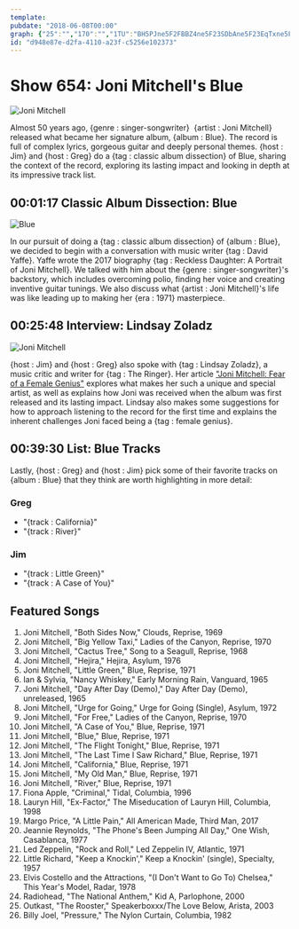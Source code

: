 ```yaml
---
template: 
pubdate: "2018-06-08T00:00"
graph: {"25":"","170":"","1TU":"BH5PJne5F2FBBZ4ne5F23SDbAne5F23EqTxne5F2"}
id: "d948e87e-d2fa-4110-a23f-c5256e102373"
---
```






# Show 654: Joni Mitchell's Blue

![Joni Mitchell](https://static.soundopinions.org/images/2018/joni_mitchell.jpg)

Almost 50 years ago, {genre : singer-songwriter}  {artist : Joni Mitchell} released what became her signature album, {album : Blue}. The record is full of complex lyrics, gorgeous guitar and deeply personal themes. {host : Jim} and {host : Greg} do a {tag : classic album dissection} of Blue, sharing the context of the record, exploring its lasting impact and looking in depth at its impressive track list.



## 00:01:17 Classic Album Dissection: Blue

![Blue](https://static.soundopinions.org/assets/654/250.jpg)

In our pursuit of doing a {tag : classic album dissection} of {album : Blue}, we decided to begin with a conversation with music writer {tag : David Yaffe}. Yaffe wrote the 2017 biography {tag : Reckless Daughter: A Portrait of Joni Mitchell}. We talked with him about the {genre : singer-songwriter}'s backstory, which includes overcoming polio, finding her voice and creating inventive guitar tunings. We also discuss what {artist : Joni Mitchell}'s life was like leading up to making her {era : 1971} masterpiece.



## 00:25:48 Interview: Lindsay Zoladz

![Joni Mitchell](https://static.soundopinions.org/assets/654/1700.jpg)

{host : Jim} and {host : Greg} also spoke with {tag : Lindsay Zoladz}, a music critic and writer for {tag : The Ringer}. Her article ["Joni Mitchell: Fear of a Female Genius"](https://www.theringer.com/music/2017/10/16/16476254/joni-mitchell-pop-music-canon) explores what makes her such a unique and special artist, as well as explains how Joni was received when the album was first released and its lasting impact. Lindsay also makes some suggestions for how to approach listening to the record for the first time and explains the inherent challenges Joni faced being a {tag : female genius}.



## 00:39:30 List: Blue Tracks

Lastly, {host : Greg} and {host : Jim} pick some of their favorite tracks on {album : Blue} that they think are worth highlighting in more detail:


### Greg

- "{track : California}"
- "{track : River}"


### Jim

- "{track : Little Green}"
- "{track : A Case of You}"



## Featured Songs

1. Joni Mitchell, "Both Sides Now," Clouds, Reprise, 1969
2. Joni Mitchell, "Big Yellow Taxi," Ladies of the Canyon, Reprise, 1970
3. Joni Mitchell, "Cactus Tree," Song to a Seagull, Reprise, 1968
4. Joni Mitchell, "Hejira," Hejira, Asylum, 1976
5. Joni Mitchell, "Little Green," Blue, Reprise, 1971
6. Ian & Sylvia, "Nancy Whiskey," Early Morning Rain, Vanguard, 1965
7. Joni Mitchell, "Day After Day (Demo)," Day After Day (Demo), unreleased, 1965
8. Joni Mitchell, "Urge for Going," Urge for Going (Single), Asylum, 1972
9. Joni Mitchell, "For Free," Ladies of the Canyon, Reprise, 1970
10. Joni Mitchell, "A Case of You," Blue, Reprise, 1971
11. Joni Mitchell, "Blue," Blue, Reprise, 1971
12. Joni Mitchell, "The Flight Tonight," Blue, Reprise, 1971
13. Joni Mitchell, "The Last Time I Saw Richard," Blue, Reprise, 1971
14. Joni Mitchell, "California," Blue, Reprise, 1971
15. Joni Mitchell, "My Old Man," Blue, Reprise, 1971
16. Joni Mitchell, "River," Blue, Reprise, 1971
17. Fiona Apple, "Criminal," Tidal, Columbia, 1996
18. Lauryn Hill, "Ex-Factor," The Miseducation of Lauryn Hill, Columbia, 1998
19. Margo Price, "A Little Pain," All American Made, Third Man, 2017
20. Jeannie Reynolds, "The Phone's Been Jumping All Day," One Wish, Casablanca, 1977
21. Led Zeppelin, "Rock and Roll," Led Zeppelin IV, Atlantic, 1971
22. Little Richard, "Keep a Knockin'," Keep a Knockin' (single), Specialty, 1957
23. Elvis Costello and the Attractions, "(I Don't Want to Go To) Chelsea," This Year's Model, Radar, 1978
24. Radiohead, "The National Anthem," Kid A, Parlophone, 2000
25. Outkast, "The Rooster," Speakerboxxx/The Love Below, Arista, 2003
26. Billy Joel, "Pressure," The Nylon Curtain, Columbia, 1982